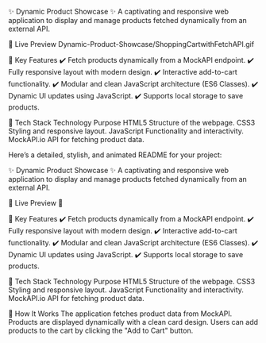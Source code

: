 ✨ Dynamic Product Showcase ✨
A captivating and responsive web application to display and manage products fetched dynamically from an external API.

🚀 Live Preview
Dynamic-Product-Showcase/ShoppingCartwithFetchAPI.gif

🌟 Key Features
✔️ Fetch products dynamically from a MockAPI endpoint.
✔️ Fully responsive layout with modern design.
✔️ Interactive add-to-cart functionality.
✔️ Modular and clean JavaScript architecture (ES6 Classes).
✔️ Dynamic UI updates using JavaScript.
✔️ Supports local storage to save products.

🔧 Tech Stack
Technology	Purpose
HTML5	Structure of the webpage.
CSS3	Styling and responsive layout.
JavaScript	Functionality and interactivity.
MockAPI.io	API for fetching product data.


Here’s a detailed, stylish, and animated README for your project:

✨ Dynamic Product Showcase ✨
A captivating and responsive web application to display and manage products fetched dynamically from an external API.

🚀 Live Preview
🔗

🌟 Key Features
✔️ Fetch products dynamically from a MockAPI endpoint.
✔️ Fully responsive layout with modern design.
✔️ Interactive add-to-cart functionality.
✔️ Modular and clean JavaScript architecture (ES6 Classes).
✔️ Dynamic UI updates using JavaScript.
✔️ Supports local storage to save products.

🔧 Tech Stack
Technology	Purpose
HTML5	Structure of the webpage.
CSS3	Styling and responsive layout.
JavaScript	Functionality and interactivity.
MockAPI.io	API for fetching product data.

🎥 How It Works
The application fetches product data from MockAPI.
Products are displayed dynamically with a clean card design.
Users can add products to the cart by clicking the "Add to Cart" button.



